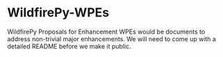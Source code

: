 # WildfirePy-WPEs
WildfirePy Proposals for Enhancement
WPEs would be documents to address non-trivial major enhancements.
We will need to come up with a detailed README before we make it public.
